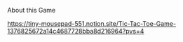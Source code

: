 About this Game

https://tiny-mousepad-551.notion.site/Tic-Tac-Toe-Game-1376825672a14c4687728bba8d216964?pvs=4

